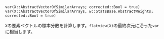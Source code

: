 ```
var(X::AbstractVectorOfSimilarArrays; corrected::Bool = true)
var(X::AbstractVectorOfSimilarArrays, w::StatsBase.AbstractWeights; corrected::Bool = true)
```

`X`の要素ベクトルの標本分散を計算します。`flatview(X)`の最終次元に沿った`var`に相当します。
